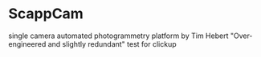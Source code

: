 # ScappCam
single camera automated photogrammetry platform by Tim Hebert
"Over-engineered and slightly redundant"
test for clickup
